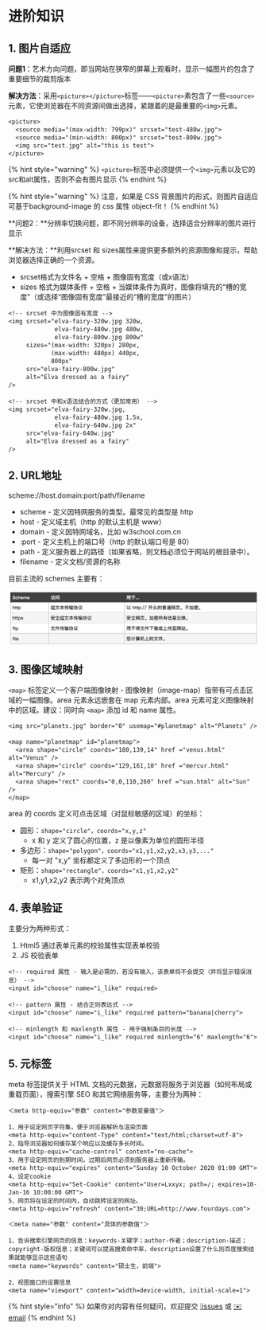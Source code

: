 # 进阶知识

## 1. 图片自适应

**问题1**：艺术方向问题，即当网站在狭窄的屏幕上观看时，显示一幅图片的包含了重要细节的裁剪版本

**解决方法**：采用`<picture></picture>`标签——`<picture>`素包含了一些`<source>`元素，它使浏览器在不同资源间做出选择，紧跟着的是最重要的`<img>`元素。

```markup
<picture>
  <source media="(max-width: 799px)" srcset="test-480w.jpg">
  <source media="(min-width: 800px)" srcset="test-800w.jpg">
  <img src="test.jpg" alt="this is test">
</picture>
```

{% hint style="warning" %}
`<picture>`标签中必须提供一个`<img>`元素以及它的src和alt属性，否则不会有图片显示
{% endhint %}

{% hint style="warning" %}
注意，如果是 CSS 背景图片的形式，则图片自适应可基于background-image 的 css 属性 object-fit！
{% endhint %}

**问题2：**分辨率切换问题，即不同分辨率的设备，选择适合分辨率的图片进行显示

**解决方法：**利用srcset 和 sizes属性来提供更多额外的资源图像和提示，帮助浏览器选择正确的一个资源。

* srcset格式为文件名 + 空格 + 图像固有宽度（或x语法）
* sizes 格式为媒体条件 + 空格 + 当媒体条件为真时，图像将填充的“槽的宽度”（或选择“图像固有宽度”最接近的“槽的宽度”的图片）

```markup
<!-- srcset 中为图像固有宽度 -->
<img srcset="elva-fairy-320w.jpg 320w,
             elva-fairy-480w.jpg 480w,
             elva-fairy-800w.jpg 800w"
     sizes="(max-width: 320px) 280px,
            (max-width: 480px) 440px,
            800px"
     src="elva-fairy-800w.jpg" 
     alt="Elva dressed as a fairy"
/>

<!-- srcset 中和x语法结合的方式（更加常用） -->
<img srcset="elva-fairy-320w.jpg,
             elva-fairy-480w.jpg 1.5x,
             elva-fairy-640w.jpg 2x"
     src="elva-fairy-640w.jpg" 
     alt="Elva dressed as a fairy"
/>
```

## 2. URL地址

 scheme://host.domain:port/path/filename

* scheme - 定义因特网服务的类型。最常见的类型是 http
* host - 定义域主机（http 的默认主机是 www）
* domain - 定义因特网域名，比如 w3school.com.cn
* :port - 定义主机上的端口号（http 的默认端口号是 80）
* path - 定义服务器上的路径（如果省略，则文档必须位于网站的根目录中）。
* filename - 定义文档/资源的名称

目前主流的 schemes 主要有：

![](../.gitbook/assets/scheme.png)

## 3. 图像区域映射

`<map>` 标签定义一个客户端图像映射 - 图像映射（image-map）指带有可点击区域的一幅图像。area 元素永远嵌套在 map 元素内部。area 元素可定义图像映射中的区域。建议：同时向 `<map>` 添加 id 和 name 属性。

```markup
<img src="planets.jpg" border="0" usemap="#planetmap" alt="Planets" />

<map name="planetmap" id="planetmap">
  <area shape="circle" coords="180,139,14" href ="venus.html" alt="Venus" />
  <area shape="circle" coords="129,161,10" href ="mercur.html" alt="Mercury" />
  <area shape="rect" coords="0,0,110,260" href ="sun.html" alt="Sun" />
</map>
```

area 的 coords 定义可点击区域（对鼠标敏感的区域）的坐标：

* 圆形：`shape="circle"，coords="x,y,z"` 
  *  x 和 y 定义了圆心的位置，z 是以像素为单位的圆形半径
* 多边形：`shape="polygon"，coords="x1,y1,x2,y2,x3,y3,..."` 
  * 每一对 "x,y" 坐标都定义了多边形的一个顶点
* 矩形：`shape="rectangle"，coords="x1,y1,x2,y2"` 
  * x1,y1,x2,y2 表示两个对角顶点

## 4. 表单验证

主要分为两种形式：

1. Html5 通过表单元素的校验属性实现表单校验
2. JS 校验表单

```markup
<!-- required 属性 - 输入是必需的，若没有输入，该表单将不会提交（并将显示错误消息） -->
<input id="choose" name="i_like" required>

<!-- pattern 属性 - 结合正则表达式 -->
<input id="choose" name="i_like" required pattern="banana|cherry">

<!-- minlength 和 maxlength 属性 - 用于强制条目的长度 -->
<input id="choose" name="i_like" required minlength="6" maxlength="6">
```

## 5. 元标签

meta 标签提供关于 HTML 文档的元数据，元数据将服务于浏览器（如何布局或重载页面），搜索引擎 SEO 和其它网络服务等，主要分为两种：

```markup
＜meta http-equiv="参数" content="参数变量值"＞

1、用于设定网页字符集，便于浏览器解析与渲染页面
<meta http-equiv="content-Type" content="text/html;charset=utf-8">
2、指导浏览器如何缓存某个响应以及缓存多长时间。
<meta http-equiv="cache-control" content="no-cache">
3、用于设定网页的到期时间，过期后网页必须到服务器上重新传输。
<meta http-equiv="expires" content="Sunday 10 October 2020 01:00 GMT">
4、设定cookie
<meta http-equiv="Set-Cookie" content="User=Lxxyx; path=/; expires=10-Jan-16 10:00:00 GMT">
5、网页将在设定的时间内，自动跳转设定的网址。
<meta http-equiv="refresh" content="30;URL=http://www.fourdays.com">
```

```markup
＜meta name="参数" content="具体的参数值"＞

1、告诉搜索引擎网页的信息：keywords-关键字；author-作者；description-描述；copyright-版权信息；关键词可以提高搜索命中率，description设置了什么则百度搜索结果就能够显示这些语句
<meta name="keywords" content="硕士生，前端">

2、视图窗口的设置信息
<meta name="viewport" content="width=device-width, initial-scale=1">
```

{% hint style="info" %}
如果你对内容有任何疑问，欢迎提交 [❕issues](https://github.com/MrEnvision/Front-end_learning_notes/issues) 或 [ ✉️ email](mailto:EnvisionShen@gmail.com)
{% endhint %}

